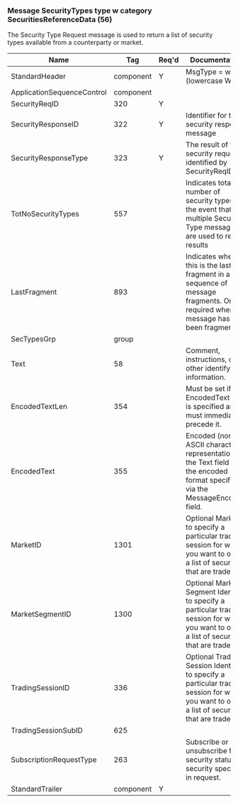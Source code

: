 ### Message SecurityTypes type w category SecuritiesReferenceData (56)

The Security Type Request message is used to return a list of security types available from a counterparty or market.

| Name                       | Tag       | Req'd | Documentation                                                                                                                               |
|----------------------------|-----------|----------|-------------------------------------------------------------------------------------------------------------------------------|
| StandardHeader             | component |   Y   | MsgType = w (lowercase W)                                                                                                                         |
| ApplicationSequenceControl | component |       |                                                                                                                                |
| SecurityReqID              | 320       |   Y   |                                                                                                                                |
| SecurityResponseID         | 322       |   Y   | Identifier for the security response message                                                                                                      |
| SecurityResponseType       | 323       |   Y   | The result of the security request identified by SecurityReqID                                                                                    |
| TotNoSecurityTypes         | 557       |       | Indicates total number of security types in the event that multiple Security Type messages are used to return results                             |
| LastFragment               | 893       |       | Indicates whether this is the last fragment in a sequence of message fragments. Only required where message has been fragmented.                  |
| SecTypesGrp                | group     |       |                                                                                                                                |
| Text                       | 58        |       | Comment, instructions, or other identifying information.                                                                                          |
| EncodedTextLen             | 354       |       | Must be set if EncodedText field is specified and must immediately precede it.                                                                    |
| EncodedText                | 355       |       | Encoded (non-ASCII characters) representation of the Text field in the encoded format specified via the MessageEncoding field.                    |
| MarketID                   | 1301      |       | Optional MarketID to specify a particular trading session for which you want to obtain a list of securities that are tradeable.                   |
| MarketSegmentID            | 1300      |       | Optional Market Segment Identifier to specify a particular trading session for which you want to obtain a list of securities that are tradeable.  |
| TradingSessionID           | 336       |       | Optional Trading Session Identifier to specify a particular trading session for which you want to obtain a list of securities that are tradeable. |
| TradingSessionSubID        | 625       |       |                                                                                                                                |
| SubscriptionRequestType    | 263       |       | Subscribe or unsubscribe for security status to security specified in request.                                                                    |
| StandardTrailer            | component |   Y   |                                                                                                                                |

